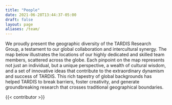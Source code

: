 ```yaml
---
title: "People"
date: 2021-06-28T13:44:37-05:00
draft: false
layout: page
aliases: /team/
---
```

We proudly present the geographic diversity of the TARDIS Research Group, a testament to our global collaboration and intercultural synergy. The map below illustrates the locations of our highly dedicated and skilled team members, scattered across the globe. Each pinpoint on the map represents not just an individual, but a unique perspective, a wealth of cultural wisdom, and a set of innovative ideas that contribute to the extraordinary dynamism and success of TARDIS. This rich tapestry of global backgrounds has helped TARDIS to break barriers, foster creativity, and generate groundbreaking research that crosses traditional geographical boundaries.

{{< contributor >}}